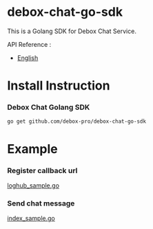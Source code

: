 # debox-chat-go-sdk
This is a Golang SDK for Debox Chat Service.


API Reference :
* [English](https://help.debox.pro/openapi_cn/o/summary)


# Install Instruction

### Debox Chat Golang SDK

```
go get github.com/debox-pro/debox-chat-go-sdk
```

# Example

### Register callback url

[loghub_sample.go](example/register_url.go)

### Send chat message

[index_sample.go](example/send_chat_msg.go)

